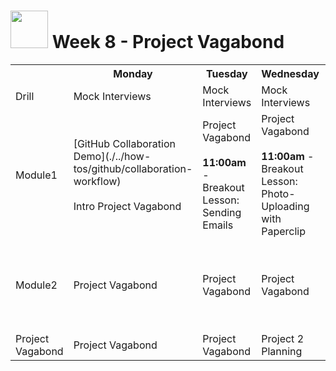 # <img src="https://cloud.githubusercontent.com/assets/7833470/10899314/63829980-8188-11e5-8cdd-4ded5bcb6e36.png" height="60"> Week 8 - Project Vagabond

<table>
  <tr>
    <th></th>
    <th>Monday</th>
    <th>Tuesday</th>
    <th>Wednesday</th>
    <th>Thursday</th>
    <th>Friday</th>
  </tr>
  <tr>
    <td>Drill</td>
    <td>Mock Interviews</td>
    <td>Mock Interviews</td>
    <td>Mock Interviews</td>
    <td>Project Vagabond</td>
    <td>Project 2</td>
  </tr>
  <tr>
    <td>Module1</td>
    <td>
      [GitHub Collaboration Demo](./../how-tos/github/collaboration-workflow)<br><br>
      Intro Project Vagabond
    </td>
    <td>
      Project Vagabond<br><br>
      <strong>11:00am</strong> - Breakout Lesson: Sending Emails
    </td>
    <td>
      Project Vagabond<br><br>
      <strong>11:00am</strong> - Breakout Lesson: Photo-Uploading with Paperclip
    </td>
    <td><strong>11:00am</strong> - Project Vagabond Presentations</td>
    <td>Project 2</td>
  </tr>
  <tr>
    <td>Module2</td>
    <td>Project Vagabond</td>
    <td>Project Vagabond</td>
    <td>Project Vagabond</td>
    <td>
      Project 2 Idea Pitches<br><br>
      Assign Groups & Intro Requirements
    </td>
    <td>Project 2</td>
  </tr>
  <tr>
    <td>Project Vagabond</td>
    <td>Project Vagabond</td>
    <td>Project Vagabond</td>
    <td>Project 2 Planning</td>
    <td>Project 2</td>
  </tr>
</table>
